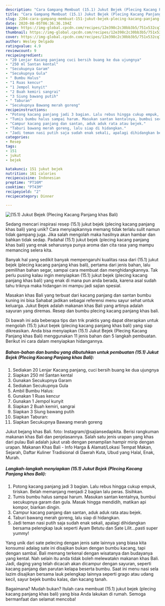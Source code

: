 ```yaml
---
description: "Cara Gampang Membuat (15.1) Jukut Bejek (Plecing Kacang Panjang khas Bali) Anti Gagal"
title: "Cara Gampang Membuat (15.1) Jukut Bejek (Plecing Kacang Panjang khas Bali) Anti Gagal"
slug: 2204-cara-gampang-membuat-151-jukut-bejek-plecing-kacang-panjang-khas-bali-anti-gagal
date: 2020-08-05T06:36:36.194Z
image: https://img-global.cpcdn.com/recipes/12e398c2c30bb3b5/751x532cq70/151-jukut-bejek-plecing-kacang-panjang-khas-bali-foto-resep-utama.jpg
thumbnail: https://img-global.cpcdn.com/recipes/12e398c2c30bb3b5/751x532cq70/151-jukut-bejek-plecing-kacang-panjang-khas-bali-foto-resep-utama.jpg
cover: https://img-global.cpcdn.com/recipes/12e398c2c30bb3b5/751x532cq70/151-jukut-bejek-plecing-kacang-panjang-khas-bali-foto-resep-utama.jpg
author: Wesley Delgado
ratingvalue: 4.9
reviewcount: 9
recipeingredient:
- "20 Lenjar Kacang panjang cuci bersih buang ke dua ujungnya"
- "250 ml Santan kental"
- "Secukupnya Garam"
- "Secukupnya Gula"
- " Bumbu Halus"
- "1 Ruas kencur"
- "1 Jempol kunyit"
- "2 Buah kemiri sangrai"
- "3 Siung bawang putih"
- " Taburan"
- "Secukupnya Bawang merah goreng"
recipeinstructions:
- "Potong kacang panjang jadi 3 bagian. Lalu rebus hingga cukup empuk, tiriskan. Belah memanjang menjadi 2 bagian lalu peras. Sisihkan."
- "Tumis bumbu halus sampai harum. Masukan santan kentalnya, bumbui secukupnya garam dan gula. Masak hingga mendidih, matikan api kompor, biarkan dingin."
- "Campur kacang panjang dan santan, aduk aduk rata atau bejek."
- "Taburi bawang merah goreng, lalu siap di hidangkan."
- "Jadi teman nasi putih saja sudah enak sekali, apalagi dihidangkan bersama pelengkap lauk seperti Ayam Betutu dan Sate Lilit...pasti super yummy!"
categories:
- Resep
tags:
- 151
- jukut
- bejek

katakunci: 151 jukut bejek 
nutrition: 161 calories
recipecuisine: Indonesian
preptime: "PT16M"
cooktime: "PT43M"
recipeyield: "2"
recipecategory: Dinner

---
```



![(15.1) Jukut Bejek (Plecing Kacang Panjang khas Bali)](https://img-global.cpcdn.com/recipes/12e398c2c30bb3b5/751x532cq70/151-jukut-bejek-plecing-kacang-panjang-khas-bali-foto-resep-utama.jpg)

Sedang mencari inspirasi resep (15.1) jukut bejek (plecing kacang panjang khas bali) yang unik? Cara menyiapkannya memang tidak terlalu sulit namun tidak gampang juga. Jika salah mengolah maka hasilnya akan hambar dan bahkan tidak sedap. Padahal (15.1) jukut bejek (plecing kacang panjang khas bali) yang enak seharusnya punya aroma dan cita rasa yang mampu memancing selera kita.

Banyak hal yang sedikit banyak mempengaruhi kualitas rasa dari (15.1) jukut bejek (plecing kacang panjang khas bali), pertama dari jenis bahan, lalu pemilihan bahan segar, sampai cara membuat dan menghidangkannya. Tak perlu pusing kalau ingin menyiapkan (15.1) jukut bejek (plecing kacang panjang khas bali) yang enak di mana pun anda berada, karena asal sudah tahu triknya maka hidangan ini mampu jadi sajian spesial.

Masakan khas Bali yang terbuat dari kacang panjang dan santan bumbu kuning ini bisa Sahabat jadikan sebagai referensi menu sayur sehat untuk keluarga. Jukut Bejek adalah makanan khas Bali yang artinya adalah sayuran yang diremas. Resep dan bumbu plecing kacang panjang khas bali.


Di bawah ini ada beberapa tips dan trik praktis yang dapat diterapkan untuk mengolah (15.1) jukut bejek (plecing kacang panjang khas bali) yang siap dikreasikan. Anda bisa menyiapkan (15.1) Jukut Bejek (Plecing Kacang Panjang khas Bali) menggunakan 11 jenis bahan dan 5 langkah pembuatan. Berikut ini cara dalam menyiapkan hidangannya.

<!--inarticleads1-->

##### Bahan-bahan dan bumbu yang dibutuhkan untuk pembuatan (15.1) Jukut Bejek (Plecing Kacang Panjang khas Bali):

1. Sediakan 20 Lenjar Kacang panjang, cuci bersih buang ke dua ujungnya
1. Siapkan 250 ml Santan kental
1. Gunakan Secukupnya Garam
1. Sediakan Secukupnya Gula
1. Ambil  Bumbu Halus:
1. Gunakan 1 Ruas kencur
1. Gunakan 1 Jempol kunyit
1. Siapkan 2 Buah kemiri, sangrai
1. Siapkan 3 Siung bawang putih
1. Siapkan  Taburan:
1. Siapkan Secukupnya Bawang merah goreng


Jukut bejang khas Bali. foto: Instagram/@sajiansedapkita. Berisi rangkuman makanan khas Bali dan penjelasannya. Salah satu jenis urapan yang khas dari pulau Bali adalah jukut urab dengan penampilan hampir mirip dengan urapan. Makanan Khas Bali - Info Harga &amp; Alamat/Lokasi Tempat Makan, Sejarah, Daftar Kuliner Tradisional di Daerah Kuta, Ubud yang Halal, Enak, Murah. 

<!--inarticleads2-->

##### Langkah-langkah menyiapkan (15.1) Jukut Bejek (Plecing Kacang Panjang khas Bali):

1. Potong kacang panjang jadi 3 bagian. Lalu rebus hingga cukup empuk, tiriskan. Belah memanjang menjadi 2 bagian lalu peras. Sisihkan.
1. Tumis bumbu halus sampai harum. Masukan santan kentalnya, bumbui secukupnya garam dan gula. Masak hingga mendidih, matikan api kompor, biarkan dingin.
1. Campur kacang panjang dan santan, aduk aduk rata atau bejek.
1. Taburi bawang merah goreng, lalu siap di hidangkan.
1. Jadi teman nasi putih saja sudah enak sekali, apalagi dihidangkan bersama pelengkap lauk seperti Ayam Betutu dan Sate Lilit...pasti super yummy!


Yang unik dari sate pelecing dengan jenis sate lainnya yang biasa kita konsumsi adalag sate ini disajikan bukan dengan bumbu kacang, tapi dengan sambal. Bali memang terkenal dengan wisatanya dan budayanya yang kental. Nah selain itu anda tidak boleh melewatakn makanan khas Bali. Jadi, daging yang telah dicacah akan dicampur dengan sayuran, seperti kacang panjang dan parutan kelapa beserta bumbu. Saat ini menu nasi sela lazim disajikan bersama lauk pelengkap lainnya seperti grago atau udang kecil, sayur bejek bumbu kalas, dan kacang tanah. 

Bagaimana? Mudah bukan? Itulah cara membuat (15.1) jukut bejek (plecing kacang panjang khas bali) yang bisa Anda lakukan di rumah. Semoga bermanfaat dan selamat mencoba!
